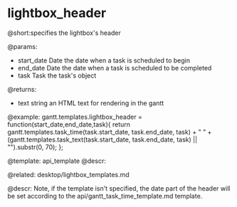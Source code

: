 lightbox_header
=============

@short:specifies the lightbox's header
	

@params:
- start_date	Date	the date when a task is scheduled to begin   
- end_date	Date	the date when a task is scheduled to be completed
- task	Task	the task's object

@returns:
- text    string     an HTML text for rendering in the gantt


@example:
gantt.templates.lightbox_header = function(start_date,end_date,task){
	return gantt.templates.task_time(task.start_date, task.end_date, task)  +  "&nbsp;" +
    (gantt.templates.task_text(task.start_date, task.end_date, task) || "").substr(0, 70);
};

@template:	api_template
@descr:


@related:
	desktop/lightbox_templates.md





@descr:
Note, if the template isn't specified, the date part of the header will be set according to the api/gantt_task_time_template.md template.


    